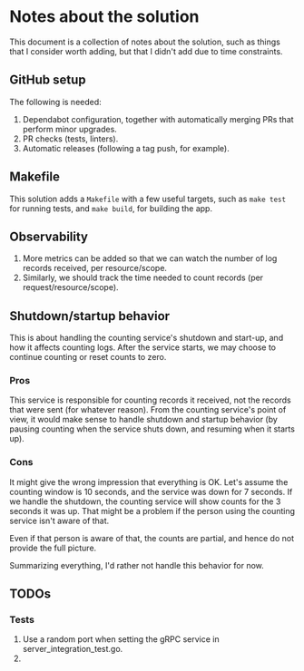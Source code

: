 # Notes about the solution

This document is a collection of notes about the solution, such as things that I consider worth adding, but that I
didn't add due to time constraints.

## GitHub setup

The following is needed:

1. Dependabot configuration, together with automatically merging PRs that perform minor upgrades.
2. PR checks (tests, linters).
3. Automatic releases (following a tag push, for example).

## Makefile

This solution adds a `Makefile` with a few useful targets, such as `make test` for running tests, and `make build`, for
building the app.

## Observability

1. More metrics can be added so that we can watch the number of log records received, per resource/scope.
2. Similarly, we should track the time needed to count records (per request/resource/scope).

## Shutdown/startup behavior

This is about handling the counting service's shutdown and start-up, and how it affects counting logs. After the service
starts, we may choose to continue counting or reset counts to zero.

### Pros

This service is responsible for counting records it received, not the records that were sent (for whatever
reason). From the counting service's point of view, it would make sense to handle shutdown and startup behavior (by
pausing counting when the service shuts down, and resuming when it starts up).

### Cons 

It might give the wrong impression that everything is OK. Let's assume the counting window is 10 seconds,
and the service was down for 7 seconds. If we handle the shutdown, the counting service will show counts for the 3
seconds it was up. That might be a problem if the person using the counting service isn't aware of that.

Even if that person is aware of that, the counts are partial, and hence do not provide the full picture.

Summarizing everything, I'd rather not handle this behavior for now.

## TODOs

### Tests

1. Use a random port when setting the gRPC service in server_integration_test.go.
2. 